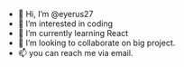 - 👋 Hi, I’m @eyerus27
- 👀 I’m interested in coding
- 🌱 I’m currently learning React
- 💞️ I’m looking to collaborate on big project.
- 📫 you can reach me via email.

<!---
eyerus27/eyerus27 is a ✨ special ✨ repository because its `README.md` (this file) appears on your GitHub profile.
You can click the Preview link to take a look at your changes.
--->
